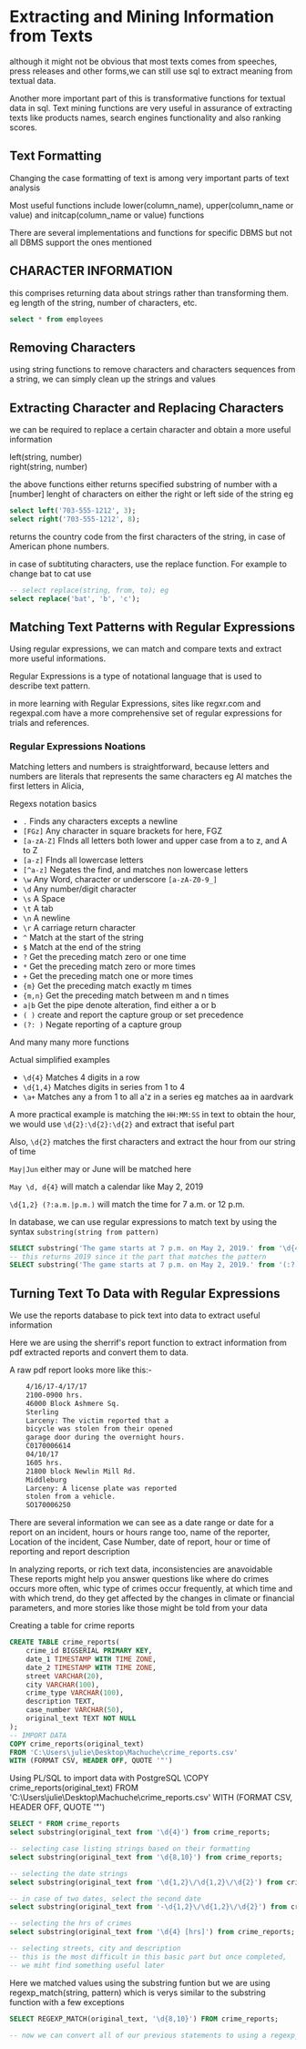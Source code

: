 # Extracting and Mining Information from Texts

although it might not be obvious that most texts comes from speeches, press releases and other forms,we can still use sql to extract meaning from textual data.

Another more important part of this is transformative functions for textual data in sql.
Text mining functions are very useful in assurance of extracting texts like products names, search engines functionality and also ranking scores.

## Text Formatting

Changing the case formatting of text is among very important parts of text analysis

Most useful functions include lower(column_name), upper(column_name or value) and initcap(column_name or value) functions

There are several implementations and functions for specific DBMS but not all DBMS support the ones mentioned

## CHARACTER INFORMATION

this comprises returning data about strings rather than transforming them. eg length of the string, number of characters, etc.

```sql
select * from employees
```

## Removing Characters

using string functions to remove characters and characters sequences from a string, we can simply clean up the strings and values

## Extracting Character and Replacing Characters

we can be required to replace a certain character and obtain a more useful information

left(string, number)<br>
right(string, number)

the above functions either returns specified substring of number with a [number] lenght of characters on either the right or left side of the string
eg

```sql
select left('703-555-1212', 3);
select right('703-555-1212', 8);
```

returns the country code from the first characters of the string, in case of American phone numbers.

in case of subtituting characters, use the replace function. For example to change bat to cat
use

```sql
-- select replace(string, from, to); eg
select replace('bat', 'b', 'c');
```

## Matching Text Patterns with Regular Expressions

Using regular expressions, we can match and compare texts and extract more useful informations.

Regular Expressions is a type of notational language that is used to describe text pattern.

in more learning with Regular Expressions, sites like regxr.com and regexpal.com have a more comprehensive set of regular expressions for trials and references.

### Regular Expressions Noations

Matching letters and numbers is straightforward, because letters and numbers are literals that represents the same characters eg Al matches the first letters in Alicia,

Regexs notation basics

- `.` Finds any characters excepts a newline
- `[FGz]` Any character in square brackets for here, FGZ
- `[a-zA-Z]` FInds all letters both lower and upper case from a to z, and A to Z
- `[a-z]` FInds all lowercase letters
- `[^a-z]` Negates the find, and matches non lowercase letters
- `\w` Any Word, character or underscore `[a-zA-Z0-9_]`
- `\d` Any number/digit character
- `\s` A Space
- `\t` A tab
- `\n` A newline
- `\r` A carriage return character
- `^` Match at the start of the string
- `$` Match at the end of the string
- `?` Get the preceding match zero or one time
- `*` Get the preceding match zero or more times
- `+` Get the preceding match one or more times
- `{m}` Get the preceding match exactly m times
- `{m,n}` Get the preceding match between m and n times
- `a|b` Get the pipe denote alteration, find either a or b
- `( )` create and report the capture group or set precedence
- `(?: )` Negate reporting of a capture group

And many many more functions

Actual simplified examples

- `\d{4}` Matches 4 digits in a row
- `\d{1,4}` Matches digits in series from 1 to 4
- `\a+` Matches any a from 1 to all a'z in a series eg matches aa in aardvark

A more practical example is matching the `HH:MM:SS` in text to obtain the hour, we would use
`\d{2}:\d{2}:\d{2}` and extract that iseful part

Also, `\d{2}` matches the first characters and extract the hour from our string of time

`May|Jun` either may or June will be matched here

`May \d, d{4}` will match a calendar like May 2, 2019

`\d{1,2} (?:a.m.|p.m.)` will match the time for 7 a.m. or 12 p.m.

In database, we can use regular expressions to match text by using the syntax `substring(string from pattern)`

```sql
SELECT substring('The game starts at 7 p.m. on May 2, 2019.' from '\d{4}');
-- this returns 2019 since it the part that matches the pattern
SELECT substring('The game starts at 7 p.m. on May 2, 2019.' from '(:? a.m.|p.m.)');
```

## Turning Text To Data with Regular Expressions

We use the reports database to pick text into data to extract useful information

Here we are using the sherrif's report function to extract information from pdf extracted reports and convert them to data.

A raw pdf report looks more like this:-

```txt
    4/16/17-4/17/17
    2100-0900 hrs.
    46000 Block Ashmere Sq.
    Sterling
    Larceny: The victim reported that a
    bicycle was stolen from their opened
    garage door during the overnight hours.
    C0170006614
    04/10/17
    1605 hrs.
    21800 block Newlin Mill Rd.
    Middleburg
    Larceny: A license plate was reported
    stolen from a vehicle.
    SO170006250
```

There are several information we can see as a date range or date for a report on an incident, hours or hours range too, name of the reporter, Location of the incident,
Case Number, date of report, hour or time of reporting and report description

In analyzing reports, or rich text data, inconsistencies are anavoidable
These reports might help you answer questions like where do crimes occurs more often, whic type of crimes occur frequently, at which time and with which trend, do they get affected by the changes in climate or financial parameters, and more stories like those might be told from your data

Creating a table for crime reports

```SQL
CREATE TABLE crime_reports(
    crime_id BIGSERIAL PRIMARY KEY,
    date_1 TIMESTAMP WITH TIME ZONE,
    date_2 TIMESTAMP WITH TIME ZONE,
    street VARCHAR(20),
    city VARCHAR(100),
    crime_type VARCHAR(100),
    description TEXT,
    case_number VARCHAR(50),
    original_text TEXT NOT NULL
);
-- IMPORT DATA
COPY crime_reports(original_text)
FROM 'C:\Users\julie\Desktop\Machuche\crime_reports.csv'
WITH (FORMAT CSV, HEADER OFF, QUOTE '"')
```

Using PL/SQL to import data with PostgreSQL
\COPY crime_reports(original_text) FROM 'C:\Users\julie\Desktop\Machuche\crime_reports.csv' WITH (FORMAT CSV, HEADER OFF, QUOTE '"')

```sql
SELECT * FROM crime_reports
select substring(original_text from '\d{4}') from crime_reports;

-- selecting case listing strings based on their formatting
select substring(original_text from '\d{8,10}') from crime_reports;

-- selecting the date strings
select substring(original_text from '\d{1,2}\/\d{1,2}\/\d{2}') from crime_reports;

-- in case of two dates, select the second date
select substring(original_text from '-\d{1,2}\/\d{1,2}\/\d{2}') from crime_reports;

-- selecting the hrs of crimes
select substring(original_text from '\d{4} [hrs]') from crime_reports;

-- selecting streets, city and description
-- this is the most difficult in this basic part but once completed,
-- we miht find something useful later

```

Here we matched values using the substring funtion but we are using regexp_match(string, pattern) which is verys similar to the substring function with a few exceptions

```sql
SELECT REGEXP_MATCH(original_text, '\d{8,10}') FROM crime_reports;

-- now we can convert all of our previous statements to using a regexp_match function

```
